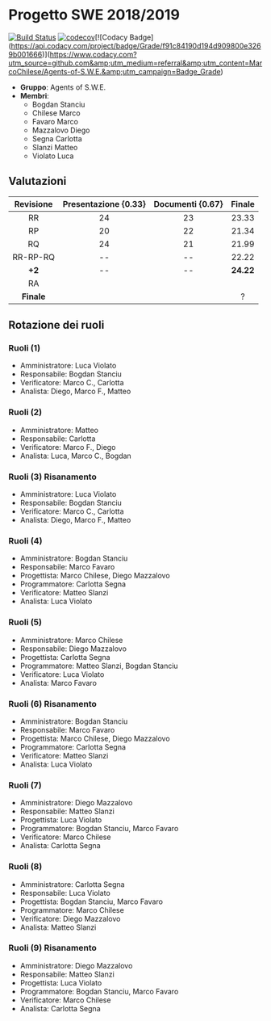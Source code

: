 # Progetto SWE 2018/2019
[![Build Status](https://travis-ci.com/MarcoChilese/Agents-of-S.W.E..svg?token=oQdfUE2xcjByCYsprNx7&branch=develop)](https://travis-ci.com/MarcoChilese/Agents-of-S.W.E.)
[![codecov](https://codecov.io/gh/MarcoChilese/Agents-of-S.W.E./branch/feature%2FProdotto/graph/badge.svg)](https://codecov.io/gh/MarcoChilese/Agents-of-S.W.E.)[![Codacy Badge](https://api.codacy.com/project/badge/Grade/f91c84190d194d909800e3269b001666)](https://www.codacy.com?utm_source=github.com&amp;utm_medium=referral&amp;utm_content=MarcoChilese/Agents-of-S.W.E.&amp;utm_campaign=Badge_Grade)
* __Gruppo__: Agents of S.W.E.
* __Membri__:
  * Bogdan Stanciu
  * Chilese Marco
  * Favaro Marco
  * Mazzalovo Diego
  * Segna Carlotta
  * Slanzi Matteo
  * Violato Luca
  
## Valutazioni
| Revisione | Presentazione {0.33} | Documenti {0.67} | Finale |
|:---------:|:--------------------:|:----------------:|:------:|
|     RR    |          24          |        23        |  23.33 |
|     RP    |          20          |        22        |  21.34 |
|     RQ    |          24            |      21            |    21.99    |
|     RR-RP-RQ    |         --           |        --        |    22.22    |
|     **+2**    |         --           |        --        |    **24.22**    |
|     RA    |                      |                  |        |
|    **Finale**    |                      |                  |  ? |

## Rotazione dei ruoli
### Ruoli (1)
- Amministratore: Luca Violato
- Responsabile: Bogdan Stanciu
- Verificatore: Marco C., Carlotta
- Analista: Diego, Marco F., Matteo

### Ruoli (2)
- Amministratore: Matteo
- Responsabile: Carlotta
- Verificatore: Marco F., Diego
- Analista: Luca, Marco C., Bogdan


### Ruoli (3) Risanamento
- Amministratore: Luca Violato
- Responsabile: Bogdan Stanciu
- Verificatore: Marco C., Carlotta
- Analista: Diego, Marco F., Matteo

### Ruoli (4)
- Amministratore: Bogdan Stanciu
- Responsabile: Marco Favaro
- Progettista: Marco Chilese, Diego Mazzalovo
- Programmatore: Carlotta Segna
- Verificatore: Matteo Slanzi
- Analista: Luca Violato

### Ruoli (5)
- Amministratore: Marco Chilese
- Responsabile: Diego Mazzalovo
- Progettista: Carlotta Segna
- Programmatore: Matteo Slanzi, Bogdan Stanciu
- Verificatore: Luca Violato
- Analista: Marco Favaro

### Ruoli (6) Risanamento
- Amministratore: Bogdan Stanciu
- Responsabile: Marco Favaro
- Progettista: Marco Chilese, Diego Mazzalovo
- Programmatore: Carlotta Segna
- Verificatore: Matteo Slanzi
- Analista: Luca Violato

### Ruoli (7)
- Amministratore: Diego Mazzalovo
- Responsabile: Matteo Slanzi
- Progettista: Luca Violato
- Programmatore: Bogdan Stanciu, Marco Favaro
- Verificatore: Marco Chilese
- Analista: Carlotta Segna


### Ruoli (8)
- Amministratore: Carlotta Segna
- Responsabile: Luca Violato
- Progettista: Bogdan Stanciu, Marco Favaro
- Programmatore: Marco Chilese
- Verificatore: Diego Mazzalovo
- Analista: Matteo Slanzi



### Ruoli (9) Risanamento
- Amministratore: Diego Mazzalovo
- Responsabile: Matteo Slanzi
- Progettista: Luca Violato
- Programmatore: Bogdan Stanciu, Marco Favaro
- Verificatore: Marco Chilese
- Analista: Carlotta Segna
